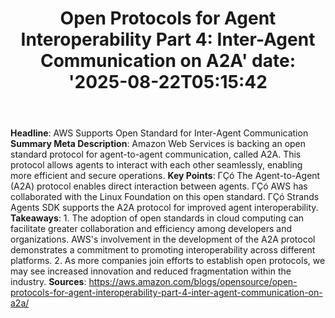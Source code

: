 ﻿---
title: "Open Protocols for Agent Interoperability Part 4: Inter-Agent Communication on A2A'
date: '2025-08-22T05:15:42"
category: "Markets"
summary: ""
slug: "open protocols for agent interoperability part 4 interagent "
source_urls:
  - "https://aws.amazon.com/blogs/opensource/open-protocols-for-agent-interoperability-part-4-inter-agent-communication-on-a2a/"
seo:
  title: "Open Protocols for Agent Interoperability Part 4: Inter-Agent Communication on A2A | Hash n Hedge'
  description: '"
  keywords: ["news", "markets", "brief"]
---
**Headline**: AWS Supports Open Standard for Inter-Agent Communication  **Summary Meta Description**: Amazon Web Services is backing an open standard protocol for agent-to-agent communication, called A2A. This protocol allows agents to interact with each other seamlessly, enabling more efficient and secure operations.  **Key Points**:  ΓÇó The Agent-to-Agent (A2A) protocol enables direct interaction between agents. ΓÇó AWS has collaborated with the Linux Foundation on this open standard. ΓÇó Strands Agents SDK supports the A2A protocol for improved agent interoperability.  **Takeaways**:  1. The adoption of open standards in cloud computing can facilitate greater collaboration and efficiency among developers and organizations. AWS's involvement in the development of the A2A protocol demonstrates a commitment to promoting interoperability across different platforms. 2. As more companies join efforts to establish open protocols, we may see increased innovation and reduced fragmentation within the industry.  **Sources**: https://aws.amazon.com/blogs/opensource/open-protocols-for-agent-interoperability-part-4-inter-agent-communication-on-a2a/ 
